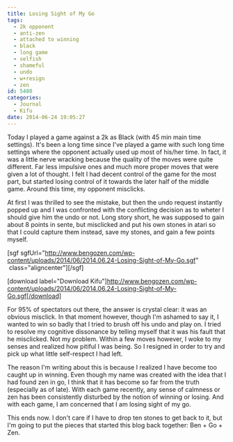 ```yaml
---
title: Losing Sight of My Go
tags:
  - 2k opponent
  - anti-zen
  - attached to winning
  - black
  - long game
  - selfish
  - shameful
  - undo
  - w+resign
  - zen
id: 5480
categories:
  - Journal
  - Kifu
date: 2014-06-24 19:05:27
---
```


Today I played a game against a 2k as Black (with 45 min main time settings). It's been a long time since I've played a game with such long time settings where the opponent actually used up most of his/her time. In fact, it was a little nerve wracking because the quality of the moves were quite different. Far less impulsive ones and much more proper moves that were given a lot of thought. I felt I had decent control of the game for the most part, but started losing control of it towards the later half of the middle game. Around this time, my opponent misclicks.

At first I was thrilled to see the mistake, but then the undo request instantly popped up and I was confronted with the conflicting decision as to wheter I should give him the undo or not. Long story short, he was supposed to gain about 8 points in sente, but misclicked and put his own stones in atari so that I could capture them instead, save my stones, and gain a few points myself.

[sgf sgfUrl="http://www.bengozen.com/wp-content/uploads/2014/06/2014.06.24-Losing-Sight-of-My-Go.sgf"  class="aligncenter"][/sgf]

[download label="Download Kifu"]http://www.bengozen.com/wp-content/uploads/2014/06/2014.06.24-Losing-Sight-of-My-Go.sgf[/download]

For 95% of spectators out there, the answer is crystal clear: it was an obvious misclick. In that moment however, though I'm ashamed to say it, I wanted to win so badly that I tried to brush off his undo and play on. I tried to resolve my cognitive dissonance by telling myself that it was his fault that he misclicked. Not my problem. Within a few moves however, I woke to my senses and realized how pitiful I was being. So I resigned in order to try and pick up what little self-respect I had left.

The reason I'm writing about this is because I realized I have become too caught up in winning. Even though my name was created with the idea that I had found zen in go, I think that it has become so far from the truth (especially as of late). With each game recently, any sense of calmness or zen has been consistently disturbed by the notion of winning or losing. And with each game, I am concerned that I am losing sight of my go.

This ends now. I don't care if I have to drop ten stones to get back to it, but I'm going to put the pieces that started this blog back together: Ben + Go + Zen.